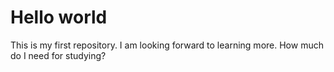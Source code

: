 # Hello world
This is my first repository.
I am looking forward to learning more.
How much do I need for studying?
